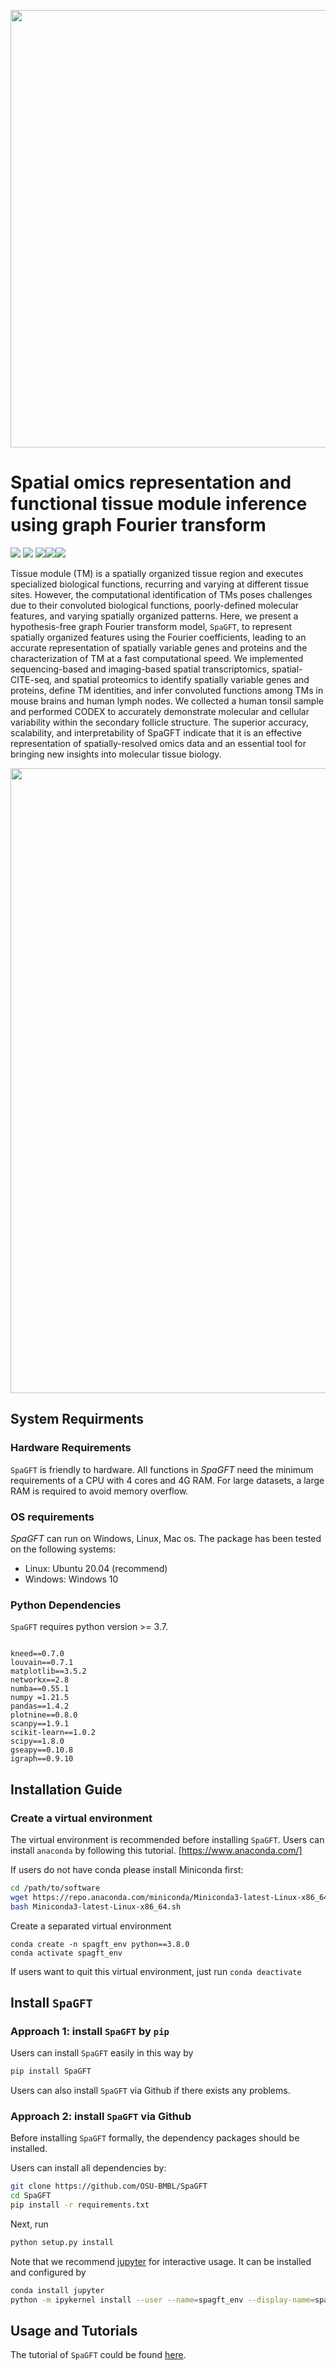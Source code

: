 <p align="center">

   <img src="https://user-images.githubusercontent.com/26455910/227746120-9bf87226-7320-49c3-8108-8ed09763cdf8.png" width="700">

</p>

# Spatial omics representation and functional tissue module inference using graph Fourier transform


<img src="https://img.shields.io/badge/Platform-Linux-green"> <img src="https://img.shields.io/badge/Language-python3-green"> <img src="https://img.shields.io/badge/License-MIT-green"><img src="https://img.shields.io/badge/notebooks-passing-green"><img src="https://img.shields.io/badge/docs-passing-green">

Tissue module (TM) is a spatially organized tissue region and executes specialized biological functions, recurring and varying at different tissue sites. However, the computational identification of TMs poses challenges due to their convoluted biological functions, poorly-defined molecular features, and varying spatially organized patterns. Here, we present a hypothesis-free graph Fourier transform model, ```SpaGFT```, to represent spatially organized features using the Fourier coefficients, leading to an accurate representation of spatially variable genes and proteins and the characterization of TM at a fast computational speed. We implemented sequencing-based and imaging-based spatial transcriptomics, spatial-CITE-seq, and spatial proteomics to identify spatially variable genes and proteins, define TM identities, and infer convoluted functions among TMs in mouse brains and human lymph nodes.  We collected a human tonsil sample and performed CODEX to accurately demonstrate molecular and cellular variability within the secondary follicle structure. The superior accuracy, scalability, and interpretability of SpaGFT indicate that it is an effective representation of spatially-resolved omics data and an essential tool for bringing new insights into molecular tissue biology.

<p align="center">

   <img src="https://user-images.githubusercontent.com/26455910/226082582-cd77af6b-13b2-4f8c-9003-d96f0a28bd4d.svg" width="1000">

</p>

## System Requirments

### Hardware Requirements

```SpaGFT``` is friendly to hardware. All functions in _SpaGFT_ need the minimum
requirements of a CPU with 4 cores and 4G RAM. For large datasets, a large RAM is
required to avoid memory overflow.

### OS requirements

_SpaGFT_ can run on Windows, Linux, Mac os. The package has been tested on 
the following systems:

- Linux: Ubuntu 20.04 (recommend)
- Windows: Windows 10

### Python Dependencies

```SpaGFT``` requires python version >= 3.7.

```{txt}

kneed==0.7.0
louvain==0.7.1
matplotlib==3.5.2
networkx==2.8
numba==0.55.1
numpy =1.21.5
pandas==1.4.2
plotnine==0.8.0
scanpy==1.9.1
scikit-learn==1.0.2
scipy==1.8.0
gseapy==0.10.8
igraph==0.9.10
```

## Installation Guide

### Create a virtual environment

The virtual environment is recommended before installing ```SpaGFT```. Users can
install ```anaconda``` by following this tutorial. [https://www.anaconda.com/]

If users do not have conda please install Miniconda first:

```bash
cd /path/to/software
wget https://repo.anaconda.com/miniconda/Miniconda3-latest-Linux-x86_64.sh
bash Miniconda3-latest-Linux-x86_64.sh
```

Create a separated virtual environment

```shell
conda create -n spagft_env python==3.8.0
conda activate spagft_env
```

If users want to quit this virtual environment, just run ``` conda deactivate ```

## Install ```SpaGFT```

### Approach 1: install ```SpaGFT``` by `pip`

Users can install ```SpaGFT``` easily in this way by

```bash
pip install SpaGFT
```

Users can also install ```SpaGFT``` via Github if there exists any problems.

### Approach 2: install ```SpaGFT``` via Github

Before installing ```SpaGFT``` formally, the dependency packages should be installed.

Users can install all dependencies by:

```bash
git clone https://github.com/OSU-BMBL/SpaGFT
cd SpaGFT
pip install -r requirements.txt
```

Next, run

```bash
python setup.py install
```

Note that we recommend [jupyter](https://jupyter.org/) for interactive usage. It can be installed and configured by

```bash
conda install jupyter
python -m ipykernel install --user --name=spagft_env --display-name=spagft_env
```

## Usage and Tutorials

The tutorial of ```SpaGFT``` could be found [here](https://spagft.readthedocs.io/en/latest/).
